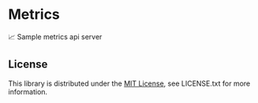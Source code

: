# Metrics

📈 Sample metrics api server

## License

This library is distributed under the [MIT License](https://opensource.org/licenses/MIT), see LICENSE.txt for more information.
